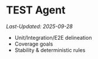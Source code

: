 # TEST Agent
_Last-Updated: 2025-09-28_

- Unit/Integration/E2E delineation
- Coverage goals
- Stability & deterministic rules
